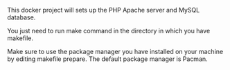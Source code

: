 This docker project will sets up the PHP Apache server and MySQL database.

You just need to run make command in the directory in which you have makefile.

Make sure to use the package manager you have installed on your machine by editing makefile prepare. The default package manager is Pacman.
